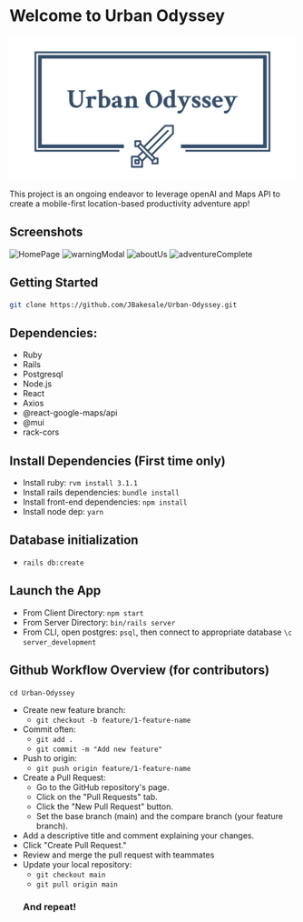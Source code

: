 # Welcome to Urban Odyssey

![Logo](https://github.com/JBakesale/Urban-Odyssey/blob/main/client/public/images/logo_transparent2.png)

This project is an ongoing endeavor to leverage openAI and Maps API to create a mobile-first location-based productivity adventure app!

## Screenshots

![HomePage](https://github.com/JBakesale/Urban-Odyssey/blob/josh/cleanup/docs/screenshots/homepage_loggedIn.png)
![warningModal](https://github.com/JBakesale/Urban-Odyssey/blob/josh/cleanup/docs/screenshots/warningModal.png)
![aboutUs](https://github.com/JBakesale/Urban-Odyssey/blob/josh/cleanup/docs/screenshots/about_us.png)
![adventureComplete](https://github.com/JBakesale/Urban-Odyssey/blob/josh/cleanup/docs/screenshots/adventureComplete.png)

## Getting Started
```bash 
git clone https://github.com/JBakesale/Urban-Odyssey.git
```
## Dependencies:
- Ruby
- Rails
- Postgresql
- Node.js
- React
- Axios
- @react-google-maps/api
- @mui
- rack-cors

## Install Dependencies (First time only)
- Install ruby: `rvm install 3.1.1`
- Install rails dependencies: `bundle install`
- Install front-end dependencies: `npm install`
- Install node dep: `yarn`


## Database initialization
- `rails db:create`

## Launch the App
- From Client Directory: `npm start`
- From Server Directory: `bin/rails server`
- From CLI, open postgres: `psql`, then connect to appropriate database `\c server_development`

## Github Workflow Overview (for contributors)
`cd Urban-Odyssey`
- Create new feature branch: 
  - `git checkout -b feature/1-feature-name`
- Commit often:
  - `git add .`
  - `git commit -m "Add new feature"`
- Push to origin: 
  - `git push origin feature/1-feature-name`
- Create a Pull Request:
  - Go to the GitHub repository's page.
  - Click on the "Pull Requests" tab.
  - Click the "New Pull Request" button.
  - Set the base branch (main) and the compare branch (your feature branch).
 - Add a descriptive title and comment explaining your changes.
 - Click "Create Pull Request."
- Review and merge the pull request with teammates
- Update your local repository:
  - `git checkout main`
  - `git pull origin main`
  ### And repeat!